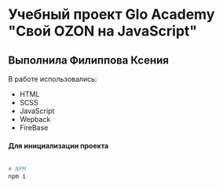 # Учебный проект Glo Academy "Свой OZON на JavaScript"
## Выполнила Филиппова Ксения

В работе использовались:
- HTML
- SCSS
- JavaScript
- Wepback
- FireBase


#### Для инициализации проекта

```sh

# NPM
npm i
```
